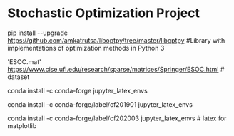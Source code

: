 # Stochastic Optimization Project

pip install --upgrade https://github.com/amkatrutsa/liboptpy/tree/master/liboptpy #Library with implementations of optimization methods in Python 3

'ESOC.mat'  https://www.cise.ufl.edu/research/sparse/matrices/Springer/ESOC.html # dataset

conda install -c conda-forge jupyter_latex_envs                                   

conda install -c conda-forge/label/cf201901 jupyter_latex_envs                    

conda install -c conda-forge/label/cf202003 jupyter_latex_envs                    # latex for matplotlib
